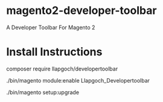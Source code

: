 # magento2-developer-toolbar
A Developer Toolbar For Magento 2

# Install Instructions #
composer require llapgoch/developertoolbar

./bin/magento module:enable Llapgoch_Developertoolbar

./bin/magento setup:upgrade
